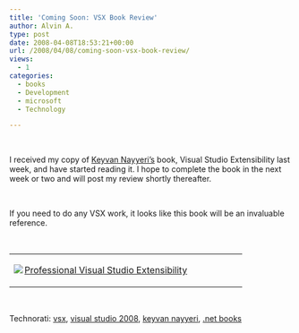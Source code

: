 ```yaml
---
title: 'Coming Soon: VSX Book Review'
author: Alvin A.
type: post
date: 2008-04-08T18:53:21+00:00
url: /2008/04/08/coming-soon-vsx-book-review/
views:
  - 1
categories:
  - books
  - Development
  - microsoft
  - Technology

---
```

&nbsp;

I received my copy of [Keyvan Nayyeri&#8217;s][1] book, Visual Studio Extensibility last week, and have started reading it. I hope to complete the book in the next week or two and will post my review shortly thereafter.

&nbsp;

If you need to do any VSX work, it looks like this book will be an invaluable reference.

&nbsp;

<div class="wlWriterSmartContent" id="scid:7dc1bd33-94bd-46fd-a20b-0131235bcd47:a8303e62-45f7-448f-98ea-58def0f98ed1" style="padding-right: 0px; display: inline; padding-left: 0px; float: none; padding-bottom: 0px; margin: 0px; padding-top: 0px">
  <table cellspacing="0" cellpadding="2" width="400" border="0" unselectable="on">
    <tr>
      <td valign="top" width="400">
        <p>
          <a title="Professional Visual Studio Extensibility" href="http://www.amazon.com/exec/obidos/ASIN/0470230843/alvinashcraft-20"><img data-recalc-dims="1" decoding="async" src="https://i0.wp.com/images.amazon.com/images/P/0470230843.01.MZZZZZZZ.jpg?w=660" border="0" align="left" style="float:left" />Professional Visual Studio Extensibility</a>
        </p>
      </td>
    </tr>
  </table>
</div>

&nbsp;

<div class="wlWriterSmartContent" id="scid:C16BAC14-9A3D-4c50-9394-FBFEF7A93539:44aa40a7-db35-422f-8f64-d41c47bf13b6" style="padding-right: 0px; display: inline; padding-left: 0px; padding-bottom: 0px; margin: 0px; padding-top: 0px">
  <!--dotnetkickit-->
</div>

<div class="wlWriterSmartContent" id="scid:d7bf807d-7bb0-458a-811f-90c51817d5c2:432bda77-4095-460e-8e60-5635aaf3e320" style="padding-right: 0px; display: inline; padding-left: 0px; padding-bottom: 0px; margin: 0px; padding-top: 0px">
  <p>
    <span class="TagSite">Technorati:</span> <a href="http://technorati.com/tag/vsx" rel="tag" class="tag">vsx</a>, <a href="http://technorati.com/tag/visual+studio+2008" rel="tag" class="tag">visual studio 2008</a>, <a href="http://technorati.com/tag/keyvan+nayyeri" rel="tag" class="tag">keyvan nayyeri</a>, <a href="http://technorati.com/tag/.net+books" rel="tag" class="tag">.net books</a><br /><!-- StartInsertedTags: vsx, visual studio 2008, keyvan nayyeri, .net books :EndInsertedTags -->
  </p>
</div>

 [1]: http://nayyeri.net/